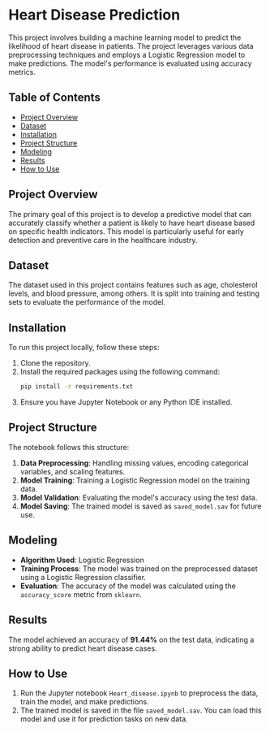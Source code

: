 # Heart Disease Prediction

This project involves building a machine learning model to predict the likelihood of heart disease in patients. The project leverages various data preprocessing techniques and employs a Logistic Regression model to make predictions. The model's performance is evaluated using accuracy metrics.

## Table of Contents
- [Project Overview](#project-overview)
- [Dataset](#dataset)
- [Installation](#installation)
- [Project Structure](#project-structure)
- [Modeling](#modeling)
- [Results](#results)
- [How to Use](#how-to-use)

## Project Overview
The primary goal of this project is to develop a predictive model that can accurately classify whether a patient is likely to have heart disease based on specific health indicators. This model is particularly useful for early detection and preventive care in the healthcare industry.

## Dataset
The dataset used in this project contains features such as age, cholesterol levels, and blood pressure, among others. It is split into training and testing sets to evaluate the performance of the model.

## Installation
To run this project locally, follow these steps:
1. Clone the repository.
2. Install the required packages using the following command:
    ```bash
    pip install -r requirements.txt
    ```
3. Ensure you have Jupyter Notebook or any Python IDE installed.

## Project Structure
The notebook follows this structure:
1. **Data Preprocessing**: Handling missing values, encoding categorical variables, and scaling features.
2. **Model Training**: Training a Logistic Regression model on the training data.
3. **Model Validation**: Evaluating the model's accuracy using the test data.
4. **Model Saving**: The trained model is saved as `saved_model.sav` for future use.

## Modeling
- **Algorithm Used**: Logistic Regression
- **Training Process**: The model was trained on the preprocessed dataset using a Logistic Regression classifier.
- **Evaluation**: The accuracy of the model was calculated using the `accuracy_score` metric from `sklearn`.

## Results
The model achieved an accuracy of **91.44%** on the test data, indicating a strong ability to predict heart disease cases.

## How to Use
1. Run the Jupyter notebook `Heart_disease.ipynb` to preprocess the data, train the model, and make predictions.
2. The trained model is saved in the file `saved_model.sav`. You can load this model and use it for prediction tasks on new data.
